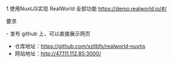 1.使用NuxtJS实现 RealWorld 全部功能 https://demo.realworld.io/#/

要求

 \- 发布 github 上，可以直接展示网页

- 仓库地址：https://github.com/xzllbfs/realworld-nuxtjs
- 网站地址：http://47.111.112.85:3000/

